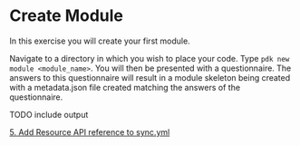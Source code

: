 # Create Module

In this exercise you will create your first module.

Navigate to a directory in which you wish to place your code. Type ```pdk new module <module_name>```. You will then be presented with a questionnaire. The answers to this questionnaire will result in a module skeleton being created with a metadata.json file created matching the answers of the questionnaire.

TODO include output

[5. Add Resource API reference to sync.yml](../5-add-resource-api-to-sync-yml)
